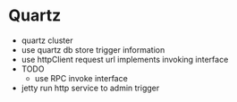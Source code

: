 # Quartz
* quartz cluster
* use quartz db store trigger information
* use httpClient request url implements invoking interface
* TODO 
   * use RPC invoke interface
* jetty run http service to admin trigger


